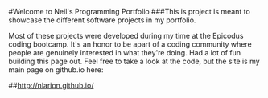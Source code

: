 #Welcome to Neil's Programming Portfolio
###This is project is meant to showcase the different software projects in my portfolio. 

Most of these projects were developed during my time at the Epicodus coding bootcamp. It's an honor to be apart of a coding community where people are genuinely interested in what they're doing. Had a lot of fun building this page out. Feel free to take a look at the code, but the site is my main page on github.io here:

##http://nlarion.github.io/

